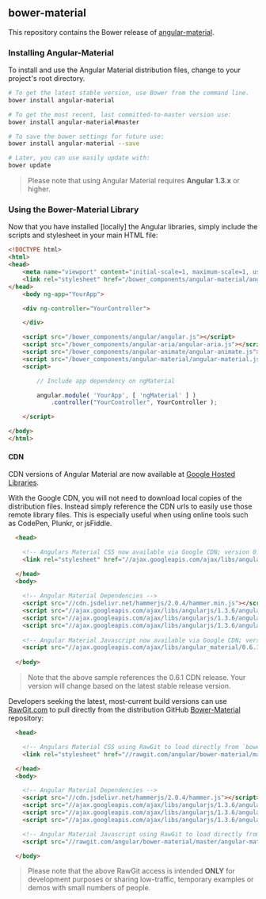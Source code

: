 ## bower-material

This repository contains the Bower release of [angular-material](https://github.com/angular/material).

### Installing Angular-Material

To install and use the Angular Material distribution files, change to your project's root directory.

```bash
# To get the latest stable version, use Bower from the command line.
bower install angular-material

# To get the most recent, last committed-to-master version use:
bower install angular-material#master 

# To save the bower settings for future use:
bower install angular-material --save

# Later, you can use easily update with:
bower update
```

> Please note that using Angular Material requires **Angular 1.3.x** or higher.


### Using the Bower-Material Library

Now that you have installed [locally] the Angular libraries, simply include the scripts and stylesheet in your main HTML file:

```html
<!DOCTYPE html>
<html>
<head>
    <meta name="viewport" content="initial-scale=1, maximum-scale=1, user-scalable=no" />
    <link rel="stylesheet" href="/bower_components/angular-material/angular-material.css">
</head>
	<body ng-app="YourApp">

	<div ng-controller="YourController">

	</div>

	<script src="/bower_components/angular/angular.js"></script>
	<script src="/bower_components/angular-aria/angular-aria.js"></script>
	<script src="/bower_components/angular-animate/angular-animate.js"></script>
	<script src="/bower_components/angular-material/angular-material.js"></script>
	<script>

		// Include app dependency on ngMaterial

		angular.module( 'YourApp', [ 'ngMaterial' ] )
			.controller("YourController", YourController );

	</script>

</body>
</html>
```

#### CDN

CDN versions of Angular Material are now available at [Google Hosted Libraries](https://developers.google.com/speed/libraries/devguide#angularmaterial). 

With the Google CDN, you will not need to download local copies of the distribution files. Instead simply reference the CDN urls to easily use those remote library files. This is especially useful when using online tools such as CodePen, Plunkr, or jsFiddle.

```html
  <head>

    <!-- Angulars Material CSS now available via Google CDN; version 0.6 used here -->
    <link rel="stylesheet" href="//ajax.googleapis.com/ajax/libs/angular_material/0.6.1/angular-material.min.css">

  </head>
  <body>
  
    <!-- Angular Material Dependencies -->
    <script src="//cdn.jsdelivr.net/hammerjs/2.0.4/hammer.min.js"></script>
    <script src="//ajax.googleapis.com/ajax/libs/angularjs/1.3.6/angular.min.js"></script>
    <script src="//ajax.googleapis.com/ajax/libs/angularjs/1.3.6/angular-animate.min.js"></script>
    <script src="//ajax.googleapis.com/ajax/libs/angularjs/1.3.6/angular-aria.min.js"></script>
    
    <!-- Angular Material Javascript now available via Google CDN; version 0.6 used here -->
    <script src="//ajax.googleapis.com/ajax/libs/angular_material/0.6.1/angular-material.min.js"></script>
    
  </body>
```

> Note that the above sample references the 0.6.1 CDN release. Your version will change based on the latest stable release version.

Developers seeking the latest, most-current build versions can use [RawGit.com](//rawgit.com) to
pull directly from the distribution GitHub
[Bower-Material](https://github.com/angular/bower-material) repository:

```html
  <head>

    <!-- Angulars Material CSS using RawGit to load directly from `bower-material/master` -->
    <link rel="stylesheet" href="//rawgit.com/angular/bower-material/master/angular-material.css">

  </head>
  <body>

    <!-- Angular Material Dependencies -->
    <script src="//cdn.jsdelivr.net/hammerjs/2.0.4/hammer.js"></script>
    <script src="//ajax.googleapis.com/ajax/libs/angularjs/1.3.6/angular.js"></script>
    <script src="//ajax.googleapis.com/ajax/libs/angularjs/1.3.6/angular-animate.js"></script>
    <script src="//ajax.googleapis.com/ajax/libs/angularjs/1.3.6/angular-aria.js"></script>

    <!-- Angular Material Javascript using RawGit to load directly from `bower-material/master` -->
    <script src="//rawgit.com/angular/bower-material/master/angular-material.js"></script>

  </body>
```

> Please note that the above RawGit access is intended **ONLY** for development purposes or sharing
  low-traffic, temporary examples or demos with small numbers of people.
